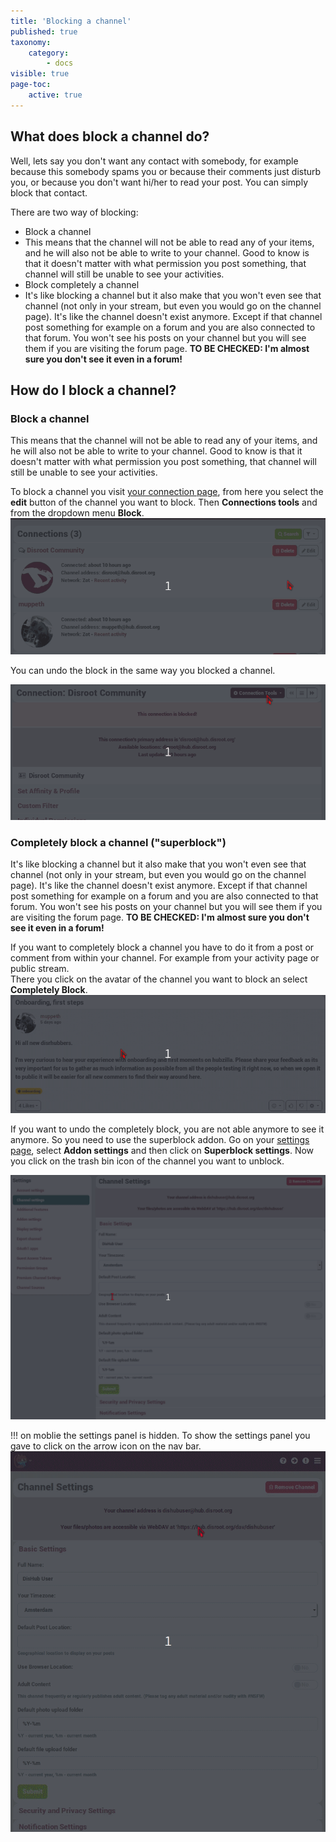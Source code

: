 ```yaml
---
title: 'Blocking a channel'
published: true
taxonomy:
    category:
        - docs
visible: true
page-toc:
    active: true
---
```


## What does block a channel do?
Well, lets say you don't want any contact with somebody, for example because this somebody spams you or because their comments just disturb you, or because you don't want hi/her to read your post. You can simply block that contact.

There are two way of blocking:
* Block a channel
 * This means that the channel will not be able to read any of your items, and he will also not be able to write to your channel. Good to know is that it doesn't matter with what permission you post something, that channel will still be unable to see your activities.  
* Block completely a channel
 * It's like blocking a channel but it also make that you won't even see that channel (not only in your stream, but even you would go on the channel page). It's like the channel doesn't exist anymore. Except if that channel post something for example on a forum and you are also connected to that forum. You won't see his posts on your channel but you will see them if you are visiting the forum page. **TO BE CHECKED: I'm almost sure you don't see it even in a forum!**

## How do I block a channel?  
### Block a channel
This means that the channel will not be able to read any of your items, and he will also not be able to write to your channel. Good to know is that it doesn't matter with what permission you post something, that channel will still be unable to see your activities.  

To block a channel you visit [your connection page](https://hub.disroot.org/connections), from here you select the **edit** button of the channel you want to block. Then **Connections tools** and from the dropdown menu **Block**.
![BlockChannel](en/BlockChannel.gif)

You can undo the block in the same way you blocked a channel.

![UnBlockChannel](en/UnBlockChannel.gif)  

### Completely block a channel ("superblock")
It's like blocking a channel but it also make that you won't even see that channel (not only in your stream, but even you would go on the channel page). It's like the channel doesn't exist anymore. Except if that channel post something for example on a forum and you are also connected to that forum. You won't see his posts on your channel but you will see them if you are visiting the forum page. **TO BE CHECKED: I'm almost sure you don't see it even in a forum!**

If you want to completely block a channel you have to do it from a post or comment from within your channel.
For example from your activity page or public stream.  
There you click on the avatar of the channel you want to block an select **Completely Block**.
![CompletelyBlockChannel](en/CompletelyBlockChannel.gif)  

If you want to undo the completely block, you are not able anymore to see it anymore. So you need to use the superblock addon.  Go on your [settings page](https://hub.disroot.org/settings), select **Addon settings** and then click on **Superblock settings**. Now you click on the trash bin icon of the channel you want to unblock.

![CompletelyUnBlockChannel](en/CompletelyUnBlockChannel.gif)

!!! on moblie the settings panel is hidden. To show the settings panel you gave to click on the arrow icon on the nav bar. ![MobileSuperblock](en/MobileSuperblock.gif)
